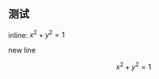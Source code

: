 ## 测试


<script type="text/javascript"
src="https://cdn.mathjax.org/mathjax/latest/MathJax.js?config=TeX-AMS-MML_HTMLorMML">
</script>

inline: $x^2 + y^2 = 1$

new line

$$x^2 + y^2 = 1$$